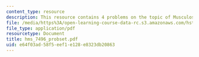 ```yaml
---
content_type: resource
description: This resource contains 4 problems on the topic of Musculoskeletal Pathophysiology.
file: /media/https%3A/open-learning-course-data-rc.s3.amazonaws.com/hst-021-musculoskeletal-pathophysiology-january-iap-2006/e64f03ad58f5eef1e128e8323db20863_hms_7496_probset.pdf
file_type: application/pdf
resourcetype: Document
title: hms_7496_probset.pdf
uid: e64f03ad-58f5-eef1-e128-e8323db20863
---
```


